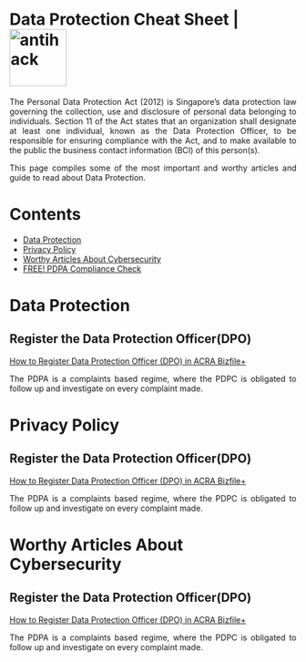 # Data Protection Cheat Sheet | <img width="100" src="https://www.antihack.me/public/demoassets/images/logo.png" alt="antihack">


<p align="justify">The Personal Data Protection Act (2012) is Singapore’s data protection law governing the collection, use and disclosure of personal data belonging to individuals.  Section 11 of the Act states that an organization shall designate at least one individual, known as the Data Protection Officer, to be responsible for ensuring compliance with the Act, and to make available to the public the business contact information (BCI) of this person(s).</p>

<p align="justify">This page compiles some of the most important and worthy articles and guide to read about Data Protection.</p>

# Contents
* [Data Protection](/README.md#data-protection)
* [Privacy Policy](/README.md#privacy-policy)
* [Worthy Articles About Cybersecurity](/README.md#worthy-articles-about-cybersecurity)
* [FREE! PDPA Compliance Check](/README.md#pdpa-compliance-check)




# Data Protection

## Register the Data Protection Officer(DPO)
[How to Register Data Protection Officer (DPO) in ACRA Bizfile+](/README.md#https://www.privacy.com.sg/resources/register-data-protection-officer-dpo/)<p align="justify">The PDPA is a complaints based regime, where the PDPC is obligated to follow up and investigate on every complaint made.</p>


# Privacy Policy

## Register the Data Protection Officer(DPO)
[How to Register Data Protection Officer (DPO) in ACRA Bizfile+](/README.md#https://www.privacy.com.sg/resources/register-data-protection-officer-dpo/)<p align="justify">The PDPA is a complaints based regime, where the PDPC is obligated to follow up and investigate on every complaint made.</p>

# Worthy Articles About Cybersecurity

## Register the Data Protection Officer(DPO)
[How to Register Data Protection Officer (DPO) in ACRA Bizfile+](/README.md#https://www.privacy.com.sg/resources/register-data-protection-officer-dpo/)<p align="justify">The PDPA is a complaints based regime, where the PDPC is obligated to follow up and investigate on every complaint made.</p>




